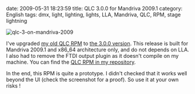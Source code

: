 date: 2009-05-31 18:23:59
title: QLC 3.0.0 for Mandriva 2009.1
category: English
tags: dmx, light, lighting, lights, LLA, Mandriva, QLC, RPM, stage lightning

![qlc-3-on-mandriva-2009](/static/uploads/2009/05/qlc-3-on-mandriva-2009.png)

I've upgraded [my old QLC RPM](http://kevin.deldycke.com/2008/05/qlc-2-6-1-for-mandriva-2008-1/) to [the 3.0.0 version](http://sourceforge.net/forum/forum.php?forum_id=930755). This release is built for Mandriva 2009.1 and x86_64 architecture only, and do not depends on LLA. I also had to remove the FTDI output plugin as it doesn't compile on my machine. You can find the [QLC RPM in my repository](http://kevin.deldycke.com/static/repository/mandriva/2009.1/x86_64/).

In the end, this RPM is quite a prototype. I didn't checked that it works well beyond the UI (check the screenshot for a proof). So use it at your own risks !
